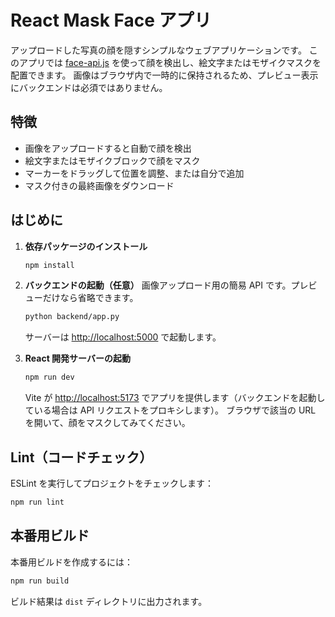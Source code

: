 # React Mask Face アプリ

アップロードした写真の顔を隠すシンプルなウェブアプリケーションです。
このアプリでは [face-api.js](https://github.com/justadudewhohacks/face-api.js) を使って顔を検出し、絵文字またはモザイクマスクを配置できます。
画像はブラウザ内で一時的に保持されるため、プレビュー表示にバックエンドは必須ではありません。

## 特徴

* 画像をアップロードすると自動で顔を検出
* 絵文字またはモザイクブロックで顔をマスク
* マーカーをドラッグして位置を調整、または自分で追加
* マスク付きの最終画像をダウンロード

## はじめに

1. **依存パッケージのインストール**

   ```bash
   npm install
   ```

2. **バックエンドの起動（任意）**
   画像アップロード用の簡易 API です。プレビューだけなら省略できます。

   ```bash
   python backend/app.py
   ```

   サーバーは [http://localhost:5000](http://localhost:5000) で起動します。

3. **React 開発サーバーの起動**

   ```bash
   npm run dev
   ```

   Vite が [http://localhost:5173](http://localhost:5173) でアプリを提供します（バックエンドを起動している場合は API リクエストをプロキシします）。
ブラウザで該当の URL を開いて、顔をマスクしてみてください。

## Lint（コードチェック）

ESLint を実行してプロジェクトをチェックします：

```bash
npm run lint
```

## 本番用ビルド

本番用ビルドを作成するには：

```bash
npm run build
```

ビルド結果は `dist` ディレクトリに出力されます。
